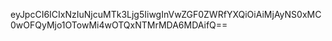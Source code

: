 eyJpcCI6ICIxNzIuNjcuMTk3Ljg5IiwgInVwZGF0ZWRfYXQiOiAiMjAyNS0xMC0wOFQyMjo1OTowMi4wOTQxNTMrMDA6MDAifQ==